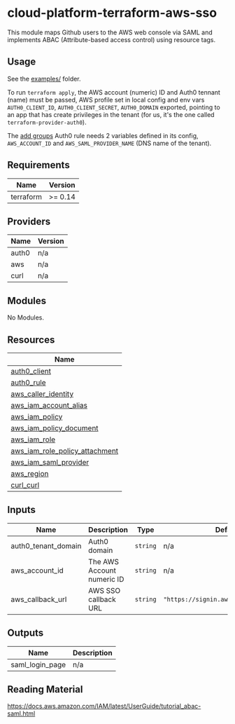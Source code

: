 # cloud-platform-terraform-aws-sso

This module maps Github users to the AWS web console via SAML and implements ABAC (Attribute-based access control) using resource tags.

## Usage

See the [examples/](examples/) folder.

To run `terraform apply`, the AWS account (numeric) ID and Auth0 tennant (name) must be passed, AWS profile set in local config and env vars `AUTH0_CLIENT_ID`, `AUTH0_CLIENT_SECRET`, `AUTH0_DOMAIN` exported, pointing to an app that has create privileges in the tenant (for us, it's the one called `terraform-provider-auth0`).

The [add groups](add-github-teams-to-saml-mappings.js) Auth0 rule needs 2 variables defined in its config, `AWS_ACCOUNT_ID` and `AWS_SAML_PROVIDER_NAME` (DNS name of the tenant).

<!--- BEGIN_TF_DOCS --->
## Requirements

| Name | Version |
|------|---------|
| terraform | >= 0.14 |

## Providers

| Name | Version |
|------|---------|
| auth0 | n/a |
| aws | n/a |
| curl | n/a |

## Modules

No Modules.

## Resources

| Name |
|------|
| [auth0_client](https://registry.terraform.io/providers/auth0/auth0/latest/docs/resources/client) |
| [auth0_rule](https://registry.terraform.io/providers/auth0/auth0/latest/docs/resources/rule) |
| [aws_caller_identity](https://registry.terraform.io/providers/hashicorp/aws/latest/docs/data-sources/caller_identity) |
| [aws_iam_account_alias](https://registry.terraform.io/providers/hashicorp/aws/latest/docs/data-sources/iam_account_alias) |
| [aws_iam_policy](https://registry.terraform.io/providers/hashicorp/aws/latest/docs/resources/iam_policy) |
| [aws_iam_policy_document](https://registry.terraform.io/providers/hashicorp/aws/latest/docs/data-sources/iam_policy_document) |
| [aws_iam_role](https://registry.terraform.io/providers/hashicorp/aws/latest/docs/resources/iam_role) |
| [aws_iam_role_policy_attachment](https://registry.terraform.io/providers/hashicorp/aws/latest/docs/resources/iam_role_policy_attachment) |
| [aws_iam_saml_provider](https://registry.terraform.io/providers/hashicorp/aws/latest/docs/resources/iam_saml_provider) |
| [aws_region](https://registry.terraform.io/providers/hashicorp/aws/latest/docs/data-sources/region) |
| [curl_curl](https://registry.terraform.io/providers/anschoewe/curl/latest/docs/data-sources/curl) |

## Inputs

| Name | Description | Type | Default | Required |
|------|-------------|------|---------|:--------:|
| auth0\_tenant\_domain | Auth0 domain | `string` | n/a | yes |
| aws\_account\_id | The AWS Account numeric ID | `string` | n/a | yes |
| aws\_callback\_url | AWS SSO callback URL | `string` | `"https://signin.aws.amazon.com/saml"` | no |

## Outputs

| Name | Description |
|------|-------------|
| saml\_login\_page | n/a |

<!--- END_TF_DOCS --->

## Reading Material

https://docs.aws.amazon.com/IAM/latest/UserGuide/tutorial_abac-saml.html
